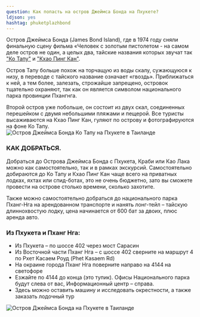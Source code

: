 ```yaml
---
question: Как попасть на остров Джеймса Бонда на Пхукете?
ldjson: yes
hashtag: phuketplazhbond
---
```


Остров Джеймса Бонда (James Bond Island), где в 1974 году сняли финальную сцену фильма «Человек с золотым пистолетом - на самом деле остров не один, а целых два, тайские названия которых звучат так ["Ко Тапу"](https://goo.gl/maps/sqr4EtN53ty6hDK67) и ["Кхао Пинг Кан"](https://goo.gl/maps/xYkXd66AbLUfGvFBA).

Остров Тапу больше похож на торчащую из воды скалу, сужающуюся к низу, в переводе с тайского название означает «гвоздь». Приближаться к ней, а тем более, залезать, строжайше запрещено, островок тщательно охраняют, так как он является символом национального парка провинции Пхангнга.

Второй остров уже побольше, он состоит из двух скал, соединенных перешейком с двумя небольшими пляжами и пещерой. Все туристы высаживаются на Кхао Пинг Кан, гуляют по острову и фотографируются на фоне Ко Тапу.
![Остров Джеймса Бонда Ко Тапу на Пхукете в Таиланде](https://phuketfaq.ru/assets/images/JamesBondIslands1.jpg)

### КАК ДОБРАТЬСЯ.

Добраться до Острова Джеймса Бонда с Пхукета, Краби или Као Лака можно как самостоятельно, так и в рамках экскурсий. Самостоятельно добираются до Ко Тапу и Кхао Пинг Кан чаще всего на приватных лодках, яхтах или спид-ботах, это не очень бюджетно, зато вы сможете провести на острове столько времени, сколько захотите.

Также можно самостоятельно добраться до национального парка Пханг-Нга на арендованном транспорте и нанять лонг-тейл – тайскую длиннохвостую лодку, цена начинается от 600 бат за двоих, плюс аренда авто.

### Из Пхукета и Пханг Нга:

* Из Пхукета – по шоссе 402 через мост Сарасин
* Из Восточной части Пханг Нга – с шоссе 402 сверните на маршрут 4 по Рхет Касаем Роуд (Phet Kasaem Rd)
* На окраине города Пханг Нга поверните направо на 4144 на светофоре
* Езжайте по 4144 до конца (это тупик). Офисы Национального парка будут слева от вас, Информационный центр – справа.
* Здесь можно оставить машину и исследовать окрестности, а также заказать лодочный тур

![Остров Джеймса Бонда на Пхукете в Таиланде](https://phuketfaq.ru/assets/images/JamesBondIslands2.jpg)
